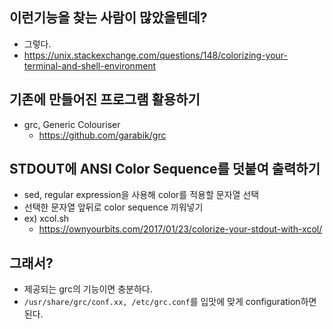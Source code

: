 
## 이런기능을 찾는 사람이 많았을텐데?
- 그렇다.
- https://unix.stackexchange.com/questions/148/colorizing-your-terminal-and-shell-environment

## 기존에 만들어진 프로그램 활용하기
- grc, Generic Colouriser 
  - https://github.com/garabik/grc

## STDOUT에 ANSI Color Sequence를 덧붙여 출력하기
- sed, regular expression을 사용해 color를 적용할 문자열 선택
- 선택한 문자열 앞뒤로 color sequence 끼워넣기
- ex) xcol.sh 
  - https://ownyourbits.com/2017/01/23/colorize-your-stdout-with-xcol/

## 그래서?
- 제공되는 grc의 기능이면 충분하다.
- `/usr/share/grc/conf.xx, /etc/grc.conf`를 입맛에 맞게 configuration하면 된다.
